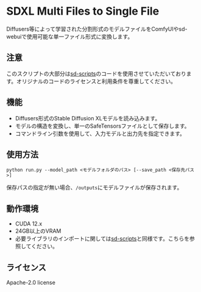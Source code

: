 # SDXL Multi Files to Single File 

Diffusers等によって学習された分割形式のモデルファイルをComfyUIやsd-webuiで使用可能な単一ファイル形式に変換します。

## 注意
このスクリプトの大部分は[sd-scripts](https://github.com/kohya-ss/sd-scripts)のコードを使用させていただいております。オリジナルのコードのライセンスと利用条件を尊重してください。

## 機能
- Diffusers形式のStable Diffusion XLモデルを読み込みます。
- モデルの構造を変換し、単一のSafeTensorsファイルとして保存します。
- コマンドライン引数を使用して、入力モデルと出力先を指定できます。

## 使用方法

```shell
python run.py --model_path <モデルフォルダのパス> [--save_path <保存先パス>]
```
保存パスの指定が無い場合、`/outputs`にモデルファイルが保存されます。

## 動作環境
- CUDA 12.x
- 24GB以上のVRAM
- 必要ライブラリのインポートに関しては[sd-scripts](https://github.com/kohya-ss/sd-scripts)と同様です。こちらを参照してください。

## ライセンス
Apache-2.0 license